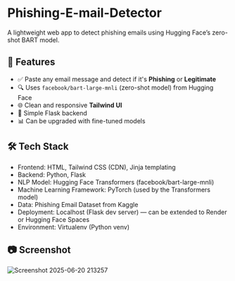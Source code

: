 # Phishing-E-mail-Detector
A lightweight web app to detect phishing emails using Hugging Face’s zero-shot BART model.

## 🚀 Features

- ✅ Paste any email message and detect if it's **Phishing** or **Legitimate**
- 🔍 Uses `facebook/bart-large-mnli` (zero-shot model) from Hugging Face
- 🌐 Clean and responsive **Tailwind UI** 
- 🧹 Simple Flask backend
- 📊 Can be upgraded with fine-tuned models

## 🛠 Tech Stack
- Frontend: HTML, Tailwind CSS (CDN), Jinja templating
- Backend: Python, Flask
- NLP Model: Hugging Face Transformers (facebook/bart-large-mnli)
- Machine Learning Framework: PyTorch (used by the Transformers model)
- Data: Phishing Email Dataset from Kaggle
- Deployment: Localhost (Flask dev server) — can be extended to Render or Hugging Face Spaces
- Environment: Virtualenv (Python venv)

  
## 📷 Screenshot

![Screenshot 2025-06-20 213257](https://github.com/user-attachments/assets/830c1109-880f-4ff8-8336-7e9623714db3)
